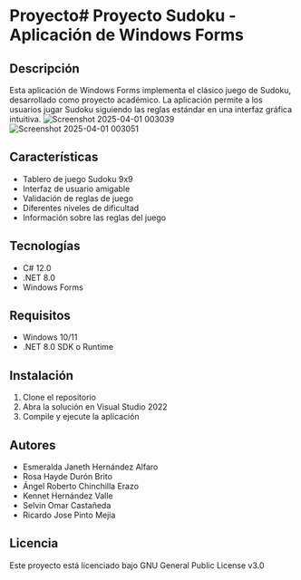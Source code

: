 # Proyecto# Proyecto Sudoku - Aplicación de Windows Forms

## Descripción
Esta aplicación de Windows Forms implementa el clásico juego de Sudoku, desarrollado como proyecto académico. La aplicación permite a los usuarios jugar Sudoku siguiendo las reglas estándar en una interfaz gráfica intuitiva.
![Screenshot 2025-04-01 003039](https://github.com/user-attachments/assets/e9ee321e-60f1-4d06-b770-aa8312296e42)
![Screenshot 2025-04-01 003051](https://github.com/user-attachments/assets/23c18f59-f477-46d0-a359-b313a7a30686)

## Características
- Tablero de juego Sudoku 9x9
- Interfaz de usuario amigable
- Validación de reglas de juego
- Diferentes niveles de dificultad
- Información sobre las reglas del juego

## Tecnologías
- C# 12.0
- .NET 8.0
- Windows Forms

## Requisitos
- Windows 10/11
- .NET 8.0 SDK o Runtime

## Instalación
1. Clone el repositorio
2. Abra la solución en Visual Studio 2022
3. Compile y ejecute la aplicación

## Autores
- Esmeralda Janeth Hernández Alfaro
- Rosa Hayde Durón Brito
- Ángel Roberto Chinchilla Erazo
- Kennet Hernández Valle
- Selvin Omar Castañeda
- Ricardo Jose Pinto Mejia

## Licencia
Este proyecto está licenciado bajo GNU General Public License v3.0
